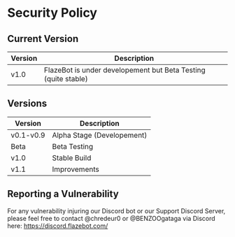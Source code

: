 # Security Policy

## Current Version

|Version|Description|
|-------|------------------|
|v1.0|FlazeBot is under developement but Beta Testing (quite stable)|

## Versions

|Version|Description|
|-------|------------------|
|v0.1-v0.9|Alpha Stage (Developement)|
|Beta|Beta Testing|
|v1.0|Stable Build|
|v1.1|Improvements|

## Reporting a Vulnerability

For any vulnerability injuring our Discord bot or our Support Discord Server, please feel free to contact @chredeur0 or @BENZOOgataga via Discord here: https://discord.flazebot.com/
